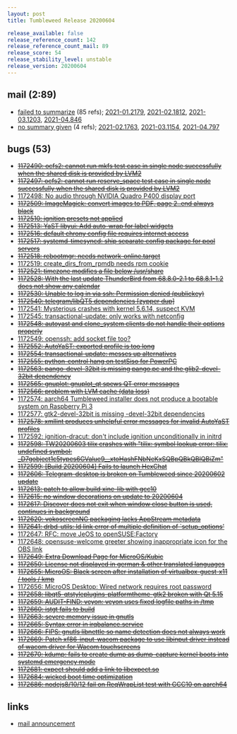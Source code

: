 ```yaml
---
layout: post
title: Tumbleweed Release 20200604

release_available: false
release_reference_count: 142
release_reference_count_mail: 89
release_score: 54
release_stability_level: unstable
release_version: 20200604
---
```


## mail (2:89)

- [failed to summarize](https://lists.opensuse.org/opensuse-factory/2020-06/msg00109.html) (85 refs); [2021-01.2179](https://github.com/boombatower/tumbleweed-review/issues/10), [2021-02.1812](https://github.com/boombatower/tumbleweed-review/issues/10), [2021-03.1203](https://github.com/boombatower/tumbleweed-review/issues/10), [2021-04.846](https://github.com/boombatower/tumbleweed-review/issues/10)
- [no summary given](https://github.com/boombatower/tumbleweed-review/issues/10) (4 refs); [2021-02.1763](https://github.com/boombatower/tumbleweed-review/issues/10), [2021-03.1154](https://github.com/boombatower/tumbleweed-review/issues/10), [2021-04.797](https://github.com/boombatower/tumbleweed-review/issues/10)

## bugs (53)

<!--more-->

- ~~[1172490: ocfs2: cannot run mkfs test case in single node successfully when the shared disk is provided by LVM2](https://bugzilla.opensuse.org/show_bug.cgi?id=1172490)~~
- ~~[1172497: ocfs2: cannot run reserve_space test case in single node successfully when the shared disk is provided by LVM2](https://bugzilla.opensuse.org/show_bug.cgi?id=1172497)~~
- [1172498: No audio through NVIDIA Quadro P400 display port](https://bugzilla.opensuse.org/show_bug.cgi?id=1172498)
- ~~[1172509: ImageMagick: convert images to PDF, page 2..end always black](https://bugzilla.opensuse.org/show_bug.cgi?id=1172509)~~
- ~~[1172510: ignition presets not applied](https://bugzilla.opensuse.org/show_bug.cgi?id=1172510)~~
- ~~[1172513: YaST libyui: Add auto-wrap for label widgets](https://bugzilla.opensuse.org/show_bug.cgi?id=1172513)~~
- ~~[1172516: default chrony config file requires internet access](https://bugzilla.opensuse.org/show_bug.cgi?id=1172516)~~
- ~~[1172517: systemd-timesyncd: ship separate config package for pool servers](https://bugzilla.opensuse.org/show_bug.cgi?id=1172517)~~
- ~~[1172518: rebootmgr: needs network-online.target](https://bugzilla.opensuse.org/show_bug.cgi?id=1172518)~~
- [1172519: create_dirs_from_rpmdb needs rpm cookie](https://bugzilla.opensuse.org/show_bug.cgi?id=1172519)
- ~~[1172521: timezone modifies a file below /usr/share](https://bugzilla.opensuse.org/show_bug.cgi?id=1172521)~~
- ~~[1172528: With the last update ThunderBird from 68.8.0-2.1 to 68.8.1-1.2 does not show any calendar](https://bugzilla.opensuse.org/show_bug.cgi?id=1172528)~~
- ~~[1172530: Unable to log in via ssh: Permission denied (publickey)](https://bugzilla.opensuse.org/show_bug.cgi?id=1172530)~~
- ~~[1172540: telegram/libQT5 dependencies \[zypper dup\]](https://bugzilla.opensuse.org/show_bug.cgi?id=1172540)~~
- [1172541: Mysterious crashes with kernel 5.6.14, suspect KVM](https://bugzilla.opensuse.org/show_bug.cgi?id=1172541)
- [1172545: transactional-update: only works with netconfig](https://bugzilla.opensuse.org/show_bug.cgi?id=1172545)
- ~~[1172548: autoyast and clone_system clients do not handle their options properly](https://bugzilla.opensuse.org/show_bug.cgi?id=1172548)~~
- [1172549: openssh: add socket file too?](https://bugzilla.opensuse.org/show_bug.cgi?id=1172549)
- ~~[1172552: AutoYaST: exported profile is too long](https://bugzilla.opensuse.org/show_bug.cgi?id=1172552)~~
- ~~[1172554: transactional-update: messes up alternatives](https://bugzilla.opensuse.org/show_bug.cgi?id=1172554)~~
- ~~[1172555: python-control hang on testSiso for PowerPC](https://bugzilla.opensuse.org/show_bug.cgi?id=1172555)~~
- ~~[1172563: pango-devel-32bit is missing pango.pc and the glib2-devel-32bit dependency](https://bugzilla.opensuse.org/show_bug.cgi?id=1172563)~~
- ~~[1172565: gnuplot: gnuplot_qt spews QT error messages](https://bugzilla.opensuse.org/show_bug.cgi?id=1172565)~~
- ~~[1172566: problem with LVM cache (data loss)](https://bugzilla.opensuse.org/show_bug.cgi?id=1172566)~~
- [1172574: aarch64 Tumbleweed installer does not produce a bootable system on Raspberry Pi 3](https://bugzilla.opensuse.org/show_bug.cgi?id=1172574)
- [1172577: gtk2-devel-32bit is missing -devel-32bit dependencies](https://bugzilla.opensuse.org/show_bug.cgi?id=1172577)
- ~~[1172578: xmllint produces unhelpful error messages for invalid AutoYaST profiles](https://bugzilla.opensuse.org/show_bug.cgi?id=1172578)~~
- [1172592: ignition-dracut: don't include ignition unconditionally in initrd](https://bugzilla.opensuse.org/show_bug.cgi?id=1172592)
- ~~[1172598: TW20200603 tilix crashes with "tilix: symbol lookup error: tilix: undefined symbol: _D7gobject1c5types6GValue9__xtoHashFNbNeKxSQBpQBkQBlQBiZm"](https://bugzilla.opensuse.org/show_bug.cgi?id=1172598)~~
- ~~[1172599: \[Build 20200604\] Fails to launch HexChat](https://bugzilla.opensuse.org/show_bug.cgi?id=1172599)~~
- ~~[1172606: Telegram-desktop is broken on Tumbleweed since 20200602 update](https://bugzilla.opensuse.org/show_bug.cgi?id=1172606)~~
- ~~[1172613: patch to allow build xine-lib with gcc10](https://bugzilla.opensuse.org/show_bug.cgi?id=1172613)~~
- ~~[1172615: no window decorations on update to 20200604](https://bugzilla.opensuse.org/show_bug.cgi?id=1172615)~~
- ~~[1172617: Discover does not exit when window close button is used, continues in background](https://bugzilla.opensuse.org/show_bug.cgi?id=1172617)~~
- ~~[1172620: vokoscreenNG packaging lacks AppStream metadata](https://bugzilla.opensuse.org/show_bug.cgi?id=1172620)~~
- ~~[1172641: drbd-utils: ld link error of multiple definition of `setup_options'](https://bugzilla.opensuse.org/show_bug.cgi?id=1172641)~~
- [1172647: RFC: move JeOS to openSUSE:Factory](https://bugzilla.opensuse.org/show_bug.cgi?id=1172647)
- [1172648: opensuse-welcome greeter showing inappropriate icon for the OBS link](https://bugzilla.opensuse.org/show_bug.cgi?id=1172648)
- ~~[1172649: Extra Download Page for MicroOS/Kubic](https://bugzilla.opensuse.org/show_bug.cgi?id=1172649)~~
- ~~[1172650: License not displayed in german & other translated languages](https://bugzilla.opensuse.org/show_bug.cgi?id=1172650)~~
- ~~[1172655: MicroOS: Black screen after installation of virtualbox-guest-x11 / tools / kmp](https://bugzilla.opensuse.org/show_bug.cgi?id=1172655)~~
- [1172656: MicroOS Desktop: Wired network requires root password](https://bugzilla.opensuse.org/show_bug.cgi?id=1172656)
- ~~[1172658: libqt5-qtstyleplugins-platformtheme-gtk2 broken with Qt 5.15](https://bugzilla.opensuse.org/show_bug.cgi?id=1172658)~~
- ~~[1172659: AUDIT-FIND: veyon: veyon uses fixed logfile paths in /tmp](https://bugzilla.opensuse.org/show_bug.cgi?id=1172659)~~
- ~~[1172660: istgt fails to build](https://bugzilla.opensuse.org/show_bug.cgi?id=1172660)~~
- ~~[1172663: severe memory issue in gnutls](https://bugzilla.opensuse.org/show_bug.cgi?id=1172663)~~
- ~~[1172665: Syntax error in irqbalance.service](https://bugzilla.opensuse.org/show_bug.cgi?id=1172665)~~
- ~~[1172666: FIPS: gnutls libnettle so name detection does not always work](https://bugzilla.opensuse.org/show_bug.cgi?id=1172666)~~
- ~~[1172669: Patch xf86-input-wacom package to use libinput driver instead of wacom driver for Wacom touchscreens](https://bugzilla.opensuse.org/show_bug.cgi?id=1172669)~~
- ~~[1172670: kdump: fails to create dump as dump-capture kernel boots into systemd emergency mode](https://bugzilla.opensuse.org/show_bug.cgi?id=1172670)~~
- ~~[1172681: expect should add a link to libexpect.so](https://bugzilla.opensuse.org/show_bug.cgi?id=1172681)~~
- ~~[1172684: wicked boot time optimization](https://bugzilla.opensuse.org/show_bug.cgi?id=1172684)~~
- ~~[1172686: nodejs8/10/12 fail on ReqWrapList test with GCC10 on aarch64](https://bugzilla.opensuse.org/show_bug.cgi?id=1172686)~~



## links

- [mail announcement](https://github.com/boombatower/tumbleweed-review/issues/10)
